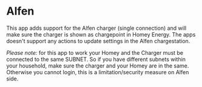 # Alfen

This app adds support for the Alfen charger (single connection) and will make sure the charger is shown as chargepoint in Homey Energy. The apps doesn't support any actions to update settings in the Alfen chargestation.

*Please note:* for this app to work your Homey and the Charger must be connected to the same SUBNET. So if you have different subnets within your household, make sure the charger and your Homey are in the same. Otherwise you cannot login, this is a limitation/security measure on Alfen side.